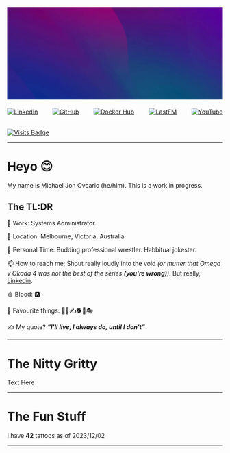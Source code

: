 <!--
**BiosPlus/BiosPlus** is a ✨ _special_ ✨ repository because its `README.md` (this file) appears on your GitHub profile.

Here are some ideas to get you started:
-->
<div style="display: flex; justify-content: space-between;">
    <a href=""><img src="images/header.webp" alt=""></a>
</div>
<br>
<div style="display: flex; justify-content: space-between;">
    <a href="https://www.linkedin.com/in/bymichaeljon"><img src=https://img.shields.io/badge/LinkedIn-byMichaelJon-2962FF?style=for-the-badge&logo=linkedin&logoColor=white" alt="LinkedIn"></a>
    <a href="https://github.com/BiosPlus"><img src="https://img.shields.io/badge/Github - BiosPlus -100000?style=for-the-badge&logo=github&logoColor=white" alt="GitHub"></a>
    <a href="https://jonblack.gg/"><img src="https://img.shields.io/badge/Blog - JonBlack.GG-000?style=for-the-badge&logo=ghost&logoColor=white" alt="Docker Hub"></a>
    <a href="https://open.spotify.com/user/bios_"><img src="https://img.shields.io/badge/Spotify-Bios__-00C300?&style=for-the-badge&logo=spotify&logoColor=white" alt="LastFM"></a>
    <a href="https://www.last.fm/user/Bios_"><img src="https://img.shields.io/badge/LastFM - Bios__-D51007?style=for-the-badge&logo=last.fm&logoColor=white" alt="YouTube"></a>
</div>
<br>

[![Visits Badge](https://badges.pufler.dev/visits/biosplus/biosplus)](https://github.com/BiosPlus)

---
# Heyo 😊

My name is Michael Jon Ovcaric (he/him). This is a work in progress.

## The TL:DR

🏢 Work: Systems Administrator.

📍 Location: Melbourne, Victoria, Australia.

🤼 Personal Time: Budding professional wrestler. Habbitual jokester.

📫 How to reach me: Shout really loudly into the void *(or mutter that Omega v Okada 4 was not the best of the series ***(you're wrong)***)*. But really, [Linkedin](https://www.linkedin.com/in/bymichaeljon).

🩸 Blood: 🅰️+

🎉 Favourite things: 🤼👺✍️🐕🍌🎭

✍️ My quote? ***"I'll live, I always do, until I don't"***

---

# The Nitty Gritty

Text Here

---

# The Fun Stuff

I have **42** tattoos as of 2023/12/02

---



<!-- [[https://github.com/kittinan/spotify-github-profile][https://spotify-github-profile.vercel.app/api/view.svg?uid=bios_&cover_image=true&theme=default&show_offline=false&background_color=000000&interchange=true&bar_color=48b7b1&bar_color_cover=false)]] -->
